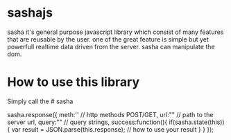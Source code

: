 # sashajs
sasha it's general purpose javascript library which consist of many features that are reusable by the user.
one of the great feature is simple but yet powerfull realtime data driven from the server.
sasha can manipulate the dom.

# How to use this library
Simply call the # sasha

sasha.response({
            meth:'' // http methods POST/GET,
            url:"" // path to the server url,
            query:"" // query strings,
            success:function(){
                if(sasha.state(this)){
                    var result = JSON.parse(this.response);
                    // how to use your result
                    }
            }
});
